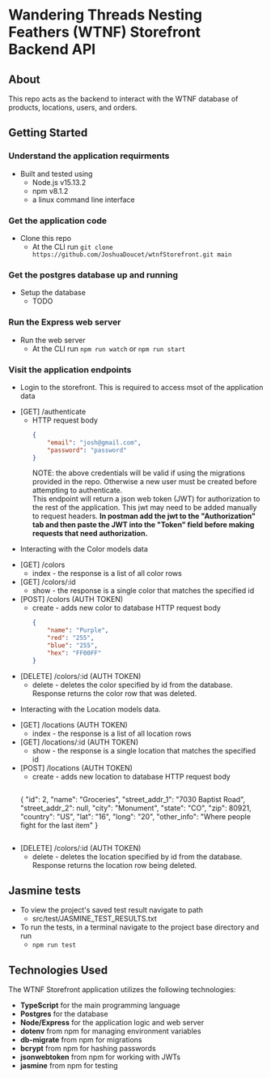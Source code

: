 # Wandering Threads Nesting Feathers (WTNF) Storefront Backend API

## About 
This repo acts as the backend to interact with the WTNF database of products, locations, users, and orders.

## Getting Started
### Understand the application requirments
* Built and tested using
  - Node.js v15.13.2
  - npm v8.1.2
  - a linux command line interface
### Get the application code
* Clone this repo
  - At the CLI run ```git clone https://github.com/JoshuaDoucet/wtnfStorefront.git main```
### Get the postgres database up and running
* Setup the database
  - TODO
### Run the Express web server
* Run the web server
  - At the CLI run ```npm run watch``` or ```npm run start```
### Visit the application endpoints
* Login to the storefront. 
  This is required to access msot of the application data
 - [GET] /authenticate
   - HTTP request body
     ```json
     {
         "email": "josh@gmail.com",
         "password": "password"
     }
     ```
     NOTE: the above credentials will be valid if using the migrations provided in the repo. Otherwise a new user must be created before attempting to authenticate.<br>
     This endpoint will return a json web token (JWT) for authorization to the rest of the application. This jwt may need to be added manually to request headers. <b>In postman add the jwt to the "Authorization" tab and then paste the JWT into the "Token" field before making requests that need authorization.</b>
* Interacting with the Color models data
 - [GET] /colors
   - index - the response is a list of all color rows
 - [GET] /colors/:id
   - show - the response is a single color that matches the specified id
 - [POST] /colors (AUTH TOKEN)
   - create - adds new color to database
     HTTP request body
     ```json
     {
         "name": "Purple",
         "red": "255",
         "blue": "255",
         "hex": "FF00FF"
     }
     ```
 - [DELETE] /colors/:id (AUTH TOKEN)
   - delete - deletes the color specified by id from the database. Response returns the color row that was deleted.
* Interacting with the Location models data. 
 - [GET] /locations (AUTH TOKEN)
   - index - the response is a list of all location rows
 - [GET] /locations/:id (AUTH TOKEN)
   - show - the response is a single location that matches the specified id
 - [POST] /locations (AUTH TOKEN)
   - create - adds new location to database
     HTTP request body
     ```json
    {
        "id": 2,
        "name": "Groceries",
        "street_addr_1": "7030 Baptist Road",
        "street_addr_2": null,
        "city": "Monument",
        "state": "CO",
        "zip": 80921,
        "country": "US",
        "lat": "16",
        "long": "20",
        "other_info": "Where people fight for the last item"
    }
     ```
 - [DELETE] /colors/:id (AUTH TOKEN)
   - delete - deletes the location specified by id from the database. Response returns the location row being deleted.
   
## Jasmine tests
* To view the project's saved test result navigate to path
  - src/test/JASMINE_TEST_RESULTS.txt
* To run the tests, in a terminal navigate to the project base directory and run
  - ```npm run test```

## Technologies Used
The WTNF Storefront application utilizes the following technologies:
- <b>TypeScript</b> for the main programming language
- <b>Postgres</b> for the database
- <b>Node/Express</b> for the application logic and web server
- <b>dotenv</b> from npm for managing environment variables
- <b>db-migrate</b> from npm for migrations
- <b>bcrypt</b> from npm for hashing passwords
- <b>jsonwebtoken</b> from npm for working with JWTs
- <b>jasmine</b> from npm for testing
